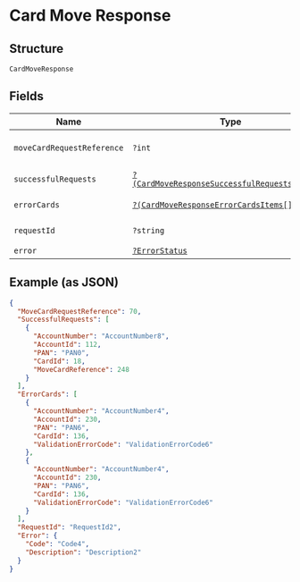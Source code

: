 
# Card Move Response

## Structure

`CardMoveResponse`

## Fields

| Name | Type | Tags | Description | Getter | Setter |
|  --- | --- | --- | --- | --- | --- |
| `moveCardRequestReference` | `?int` | Optional | - | getMoveCardRequestReference(): ?int | setMoveCardRequestReference(?int moveCardRequestReference): void |
| `successfulRequests` | [`?(CardMoveResponseSuccessfulRequestsItems[])`](../../doc/models/card-move-response-successful-requests-items.md) | Optional | - | getSuccessfulRequests(): ?array | setSuccessfulRequests(?array successfulRequests): void |
| `errorCards` | [`?(CardMoveResponseErrorCardsItems[])`](../../doc/models/card-move-response-error-cards-items.md) | Optional | - | getErrorCards(): ?array | setErrorCards(?array errorCards): void |
| `requestId` | `?string` | Optional | - | getRequestId(): ?string | setRequestId(?string requestId): void |
| `error` | [`?ErrorStatus`](../../doc/models/error-status.md) | Optional | - | getError(): ?ErrorStatus | setError(?ErrorStatus error): void |

## Example (as JSON)

```json
{
  "MoveCardRequestReference": 70,
  "SuccessfulRequests": [
    {
      "AccountNumber": "AccountNumber8",
      "AccountId": 112,
      "PAN": "PAN0",
      "CardId": 18,
      "MoveCardReference": 248
    }
  ],
  "ErrorCards": [
    {
      "AccountNumber": "AccountNumber4",
      "AccountId": 230,
      "PAN": "PAN6",
      "CardId": 136,
      "ValidationErrorCode": "ValidationErrorCode6"
    },
    {
      "AccountNumber": "AccountNumber4",
      "AccountId": 230,
      "PAN": "PAN6",
      "CardId": 136,
      "ValidationErrorCode": "ValidationErrorCode6"
    }
  ],
  "RequestId": "RequestId2",
  "Error": {
    "Code": "Code4",
    "Description": "Description2"
  }
}
```

